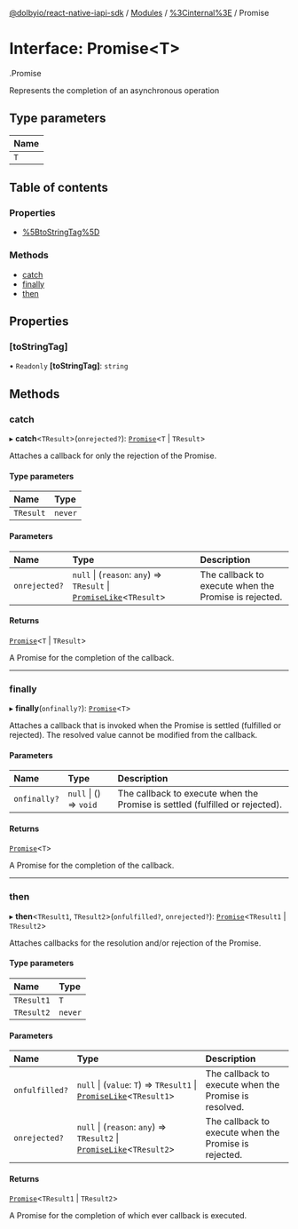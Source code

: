 [@dolbyio/react-native-iapi-sdk](../README.md) / [Modules](../modules.md) / [%3Cinternal%3E](../modules/_internal_.md) / Promise

# Interface: Promise<T\>

[<internal>](../modules/_internal_.md).Promise

Represents the completion of an asynchronous operation

## Type parameters

| Name |
| :------ |
| `T` |

## Table of contents

### Properties

- [%5BtoStringTag%5D](_internal_.Promise.md#[tostringtag])

### Methods

- [catch](_internal_.Promise.md#catch)
- [finally](_internal_.Promise.md#finally)
- [then](_internal_.Promise.md#then)

## Properties

### [toStringTag]

• `Readonly` **[toStringTag]**: `string`

## Methods

### catch

▸ **catch**<`TResult`\>(`onrejected?`): [`Promise`](../modules/_internal_.md#promise)<`T` \| `TResult`\>

Attaches a callback for only the rejection of the Promise.

#### Type parameters

| Name | Type |
| :------ | :------ |
| `TResult` | `never` |

#### Parameters

| Name | Type | Description |
| :------ | :------ | :------ |
| `onrejected?` | ``null`` \| (`reason`: `any`) => `TResult` \| [`PromiseLike`](_internal_.PromiseLike.md)<`TResult`\> | The callback to execute when the Promise is rejected. |

#### Returns

[`Promise`](../modules/_internal_.md#promise)<`T` \| `TResult`\>

A Promise for the completion of the callback.

___

### finally

▸ **finally**(`onfinally?`): [`Promise`](../modules/_internal_.md#promise)<`T`\>

Attaches a callback that is invoked when the Promise is settled (fulfilled or rejected). The
resolved value cannot be modified from the callback.

#### Parameters

| Name | Type | Description |
| :------ | :------ | :------ |
| `onfinally?` | ``null`` \| () => `void` | The callback to execute when the Promise is settled (fulfilled or rejected). |

#### Returns

[`Promise`](../modules/_internal_.md#promise)<`T`\>

A Promise for the completion of the callback.

___

### then

▸ **then**<`TResult1`, `TResult2`\>(`onfulfilled?`, `onrejected?`): [`Promise`](../modules/_internal_.md#promise)<`TResult1` \| `TResult2`\>

Attaches callbacks for the resolution and/or rejection of the Promise.

#### Type parameters

| Name | Type |
| :------ | :------ |
| `TResult1` | `T` |
| `TResult2` | `never` |

#### Parameters

| Name | Type | Description |
| :------ | :------ | :------ |
| `onfulfilled?` | ``null`` \| (`value`: `T`) => `TResult1` \| [`PromiseLike`](_internal_.PromiseLike.md)<`TResult1`\> | The callback to execute when the Promise is resolved. |
| `onrejected?` | ``null`` \| (`reason`: `any`) => `TResult2` \| [`PromiseLike`](_internal_.PromiseLike.md)<`TResult2`\> | The callback to execute when the Promise is rejected. |

#### Returns

[`Promise`](../modules/_internal_.md#promise)<`TResult1` \| `TResult2`\>

A Promise for the completion of which ever callback is executed.
